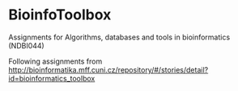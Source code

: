 # BioinfoToolbox

Assignments for Algorithms, databases and tools in bioinformatics (NDBI044)

Following assignments from http://bioinformatika.mff.cuni.cz/repository/#/stories/detail?id=bioinformatics_toolbox
